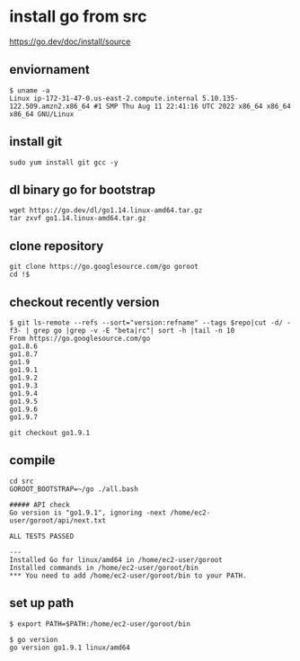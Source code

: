 # install go from src

https://go.dev/doc/install/source

## enviornament
```
$ uname -a
Linux ip-172-31-47-0.us-east-2.compute.internal 5.10.135-122.509.amzn2.x86_64 #1 SMP Thu Aug 11 22:41:16 UTC 2022 x86_64 x86_64 x86_64 GNU/Linux
```

## install git

```
sudo yum install git gcc -y
```


## dl binary go for bootstrap

```
wget https://go.dev/dl/go1.14.linux-amd64.tar.gz
tar zxvf go1.14.linux-amd64.tar.gz
```

## clone repository
```
git clone https://go.googlesource.com/go goroot
cd !$
```

## checkout recently version
```console
$ git ls-remote --refs --sort="version:refname" --tags $repo|cut -d/ -f3- | grep go |grep -v -E "beta|rc"| sort -h |tail -n 10
From https://go.googlesource.com/go
go1.8.6
go1.8.7
go1.9
go1.9.1
go1.9.2
go1.9.3
go1.9.4
go1.9.5
go1.9.6
go1.9.7
```

```
git checkout go1.9.1
```

## compile

```
cd src
GOROOT_BOOTSTRAP=~/go ./all.bash
```


```
##### API check
Go version is "go1.9.1", ignoring -next /home/ec2-user/goroot/api/next.txt

ALL TESTS PASSED

---
Installed Go for linux/amd64 in /home/ec2-user/goroot
Installed commands in /home/ec2-user/goroot/bin
*** You need to add /home/ec2-user/goroot/bin to your PATH.
```

## set up path

```console
$ export PATH=$PATH:/home/ec2-user/goroot/bin
```

```console
$ go version
go version go1.9.1 linux/amd64
```
